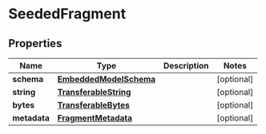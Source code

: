 
# SeededFragment

## Properties
Name | Type | Description | Notes
------------ | ------------- | ------------- | -------------
**schema** | [**EmbeddedModelSchema**](EmbeddedModelSchema) |  |  [optional]
**string** | [**TransferableString**](TransferableString) |  |  [optional]
**bytes** | [**TransferableBytes**](TransferableBytes) |  |  [optional]
**metadata** | [**FragmentMetadata**](FragmentMetadata) |  |  [optional]



